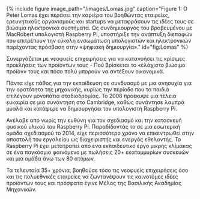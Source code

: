{% include figure image_path="/images/Lomas.jpg" caption="Figure 1: Ο Peter Lomas έχει περάσει την καριέρα του βοηθώντας εταιρείες, ερευνητικούς οργανισμούς και startups να μεταφράσουν τις ιδέες τους σε βιώσιμα ηλεκτρονικά συστήματα. Ως συνδημιουργός του βραβευμένου με MacRobert υπολογιστή Raspberry Pi, υποστήριξε την ανάπτυξη διεπαφών που επιτρέπουν την εύκολη ενσωμάτωση υπολογιστών και ηλεκτρονικών παρέχοντας πρόσβαση στην «ψηφιακή δημιουργία»." id="fig:Lomas" %}

Συνεργάζεται με νεοφυείς επιχειρήσεις για να κατανοήσει τις κρίσιμες προκλήσεις των προϊόντων τους - Πού βρίσκεται το «ελάχιστο βιώσιμο προϊόν» τους και πόσο πολύ μπορούν να αντέξουν οικονομικά.

Πάντα είχε πάθος για την εκπαίδευση σε συνδυασμό με μια ανησυχία για την ορατότητα της μηχανικής, κυρίως την περίοδο που τα παιδιά επιλέγουν μονοπάτια σταδιοδρομίας. Το 2008 προέκυψε μια τέλεια ευκαιρία σε μια συνάντηση στο Cambridge, καθώς συνάντησε λαμπρά μυαλά και κατάφερε να δημιουργήσει τον υπολογιστή Raspberry Pi.

Ανέλαβε από νωρίς την ευθύνη για τον σχεδιασμό και την κατασκευή φυσικού υλικού του Raspberry Pi. Παραδίδοντάς το σε μια εσωτερική ομάδα σχεδιασμού το 2014, είχε περισσότερο χρόνο να επικεντρωθεί στην αποστολή του εργαλείου ως διαχειριστής και ενεργός εθελοντής. Το Raspberry Pi έχει μετατραπεί από ένα εκπαιδευτικό έργο μικρής κλίμακας σε ένα παγκόσμιο φαινόμενο με πωλήσεις 20+ εκατομμυρίων συσκευών και μια ομάδα άνω των 80 ατόμων.

Τα τελευταία 35+ χρόνια, βοηθούσε τόσο τις νεοφυείς επιχειρήσεις όσο και τις πολυεθνικές εταιρείες να ζωντανέψουν τις καινοτόμες ιδέες προϊόντων τους και πρόσφατα έγινε Μέλος της Βασιλικής Ακαδημίας Μηχανικών.

